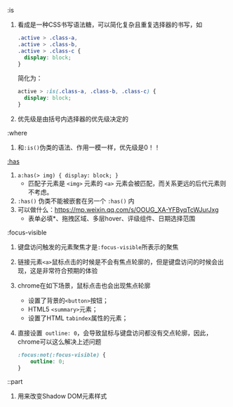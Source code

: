 :is

1. 看成是一种CSS书写语法糖，可以简化复杂且重复选择器的书写，如

   ```css
   .active > .class-a,
   .active > .class-b,
   .active > .class-c {
     display: block;
   }
   ```

   简化为：

   ```css
   active > :is(.class-a, .class-b, .class-c) {
     display: block;
   }
   ```

2. 优先级是由括号内选择器的优先级决定的



:where

1. 和`:is()`伪类的语法、作用一模一样，优先级是0！！



[:has](https://developer.mozilla.org/zh-CN/docs/Web/CSS/:has)

1. `a:has(> img) { display: block; }`
   - 匹配子元素是 `<img>` 元素的 `<a>` 元素会被匹配，而关系更远的后代元素则不考虑。
2. `:has()` 伪类不能被嵌套在另一个 `:has()` 内
3. 可以做什么：https://mp.weixin.qq.com/s/OOUG_XA-YFByqTcWJurJxg
   - 表单必填*、拖拽区域、多层hover、评级组件、日期选择范围



:focus-visible

1. 键盘访问触发的元素聚焦才是`:focus-visible`所表示的聚焦

2. 链接元素`<a>`鼠标点击的时候是不会有焦点轮廓的，但是键盘访问的时候会出现，这是非常符合预期的体验

3. chrome在如下场景，鼠标点击也会出现焦点轮廓

   - 设置了背景的`<button>`按钮；
   - HTML5 `<summary>`元素；
   - 设置了HTML `tabindex`属性的元素；

4. 直接设置` outline: 0`，会导致鼠标与键盘访问都没有交点轮廓，因此，chrome可以这么解决上述问题

   ```css
   :focus:not(:focus-visible) {
       outline: 0;
   }
   ```




::part

1. 用来改变Shadow DOM元素样式

